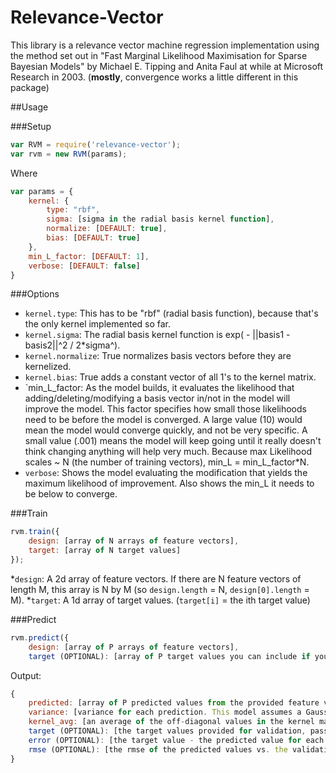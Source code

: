 # Relevance-Vector

This library is a relevance vector machine regression implementation using the method set out in "Fast Marginal Likelihood Maximisation for Sparse Bayesian Models" by Michael E. Tipping and Anita Faul at while at Microsoft Research in 2003. (**mostly**, convergence works a little different in this package)

##Usage

###Setup

```javascript
var RVM = require('relevance-vector');
var rvm = new RVM(params);
```

Where 
```javascript
var params = {
    kernel: {
        type: "rbf",
        sigma: [sigma in the radial basis kernel function],
        normalize: [DEFAULT: true],
        bias: [DEFAULT: true]
    },
    min_L_factor: [DEFAULT: 1],
    verbose: [DEFAULT: false]
}
```

###Options
* `kernel.type`: This has to be "rbf" (radial basis function), because that's the only kernel implemented so far.
* `kernel.sigma`: The radial basis kernel function is exp( - ||basis1 - basis2||^2 / 2*sigma^).
* `kernel.normalize`: True normalizes basis vectors before they are kernelized.
* `kernel.bias`: True adds a constant vector of all 1's to the kernel matrix.
* `min_L_factor: As the model builds, it evaluates the likelihood that adding/deleting/modifying a basis vector in/not in the model will improve the model. This factor specifies how small those likelihoods need to be before the model is converged. A large value (10) would mean the model would converge quickly, and not be very specific. A small value (.001) means the model will keep going until it really doesn't think changing anything will help very much. Because max Likelihood scales ~ N (the number of training vectors), min_L = min_L_factor*N.
* `verbose`: Shows the model evaluating the modification that yields the maximum likelihood of improvement. Also shows the min_L it needs to be below to converge.

###Train

```javascript
rvm.train({
    design: [array of N arrays of feature vectors],
    target: [array of N target values]
});
```

*`design`: A 2d array of feature vectors. If there are N feature vectors of length M, this array is N by M (so `design.length` = N, `design[0].length` = M).
*`target`: A 1d array of target values. (`target[i]` = the ith target value)

###Predict

```javascript
rvm.predict({
    design: [array of P arrays of feature vectors],
    target (OPTIONAL): [array of P target values you can include if you want to check them against the predictions for validation]
```

Output:

```javascript
{
    predicted: [array of P predicted values from the provided feature vectors],
    variance: [variance for each prediction. This model assumes a Gaussian distribution for the predicted values],
    kernel_avg: [an average of the off-diagonal values in the kernel matrix. Useful for diagnosing if sigma is too big or too small],
    target (OPTIONAL): [the target values provided for validation, passed straight through w/out any changes],
    error (OPTIONAL): [the target value - the predicted value for each feature vector],
    rmse (OPTIONAL): [the rmse of the predicted values vs. the validation target values]
}
```

